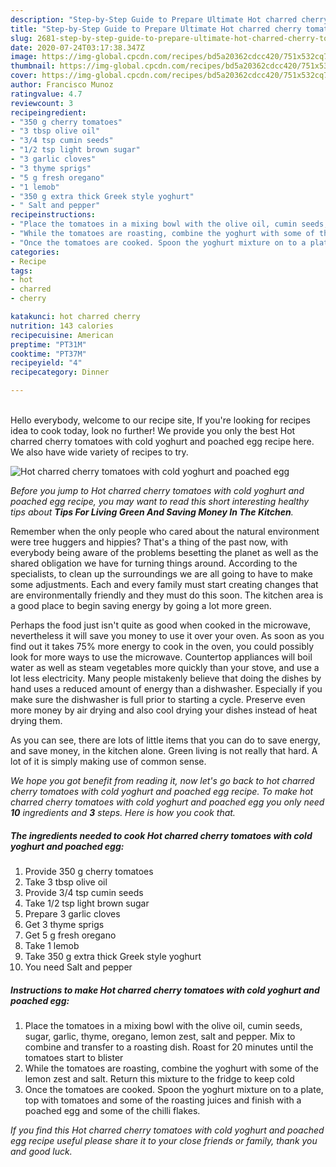 ```yaml
---
description: "Step-by-Step Guide to Prepare Ultimate Hot charred cherry tomatoes with cold yoghurt and poached egg"
title: "Step-by-Step Guide to Prepare Ultimate Hot charred cherry tomatoes with cold yoghurt and poached egg"
slug: 2681-step-by-step-guide-to-prepare-ultimate-hot-charred-cherry-tomatoes-with-cold-yoghurt-and-poached-egg
date: 2020-07-24T03:17:38.347Z
image: https://img-global.cpcdn.com/recipes/bd5a20362cdcc420/751x532cq70/hot-charred-cherry-tomatoes-with-cold-yoghurt-and-poached-egg-recipe-main-photo.jpg
thumbnail: https://img-global.cpcdn.com/recipes/bd5a20362cdcc420/751x532cq70/hot-charred-cherry-tomatoes-with-cold-yoghurt-and-poached-egg-recipe-main-photo.jpg
cover: https://img-global.cpcdn.com/recipes/bd5a20362cdcc420/751x532cq70/hot-charred-cherry-tomatoes-with-cold-yoghurt-and-poached-egg-recipe-main-photo.jpg
author: Francisco Munoz
ratingvalue: 4.7
reviewcount: 3
recipeingredient:
- "350 g cherry tomatoes"
- "3 tbsp olive oil"
- "3/4 tsp cumin seeds"
- "1/2 tsp light brown sugar"
- "3 garlic cloves"
- "3 thyme sprigs"
- "5 g fresh oregano"
- "1 lemob"
- "350 g extra thick Greek style yoghurt"
- " Salt and pepper"
recipeinstructions:
- "Place the tomatoes in a mixing bowl with the olive oil, cumin seeds, sugar, garlic, thyme, oregano, lemon zest, salt and pepper. Mix to combine and transfer to a roasting dish. Roast for 20 minutes until the tomatoes start to blister"
- "While the tomatoes are roasting, combine the yoghurt with some of the lemon zest and salt. Return this mixture to the fridge to keep cold"
- "Once the tomatoes are cooked. Spoon the yoghurt mixture on to a plate, top with tomatoes and some of the roasting juices and finish with a poached egg and some of the chilli flakes."
categories:
- Recipe
tags:
- hot
- charred
- cherry

katakunci: hot charred cherry 
nutrition: 143 calories
recipecuisine: American
preptime: "PT31M"
cooktime: "PT37M"
recipeyield: "4"
recipecategory: Dinner

---
```

<br>
Hello everybody, welcome to our recipe site, If you're looking for recipes idea to cook today, look no further! We provide you only the best Hot charred cherry tomatoes with cold yoghurt and poached egg recipe here. We also have wide variety of recipes to try.
<br>


![Hot charred cherry tomatoes with cold yoghurt and poached egg](https://img-global.cpcdn.com/recipes/bd5a20362cdcc420/751x532cq70/hot-charred-cherry-tomatoes-with-cold-yoghurt-and-poached-egg-recipe-main-photo.jpg)

<i>Before you jump to Hot charred cherry tomatoes with cold yoghurt and poached egg recipe, you may want to read this short interesting healthy tips about 
<strong>Tips For Living Green And Saving Money In The Kitchen</strong>.</i>
</br>

Remember when the only people who cared about the natural environment were tree huggers and hippies? That's a thing of the past now, with everybody being aware of the problems besetting the planet as well as the shared obligation we have for turning things around. According to the specialists, to clean up the surroundings we are all going to have to make some adjustments. Each and every family must start creating changes that are environmentally friendly and they must do this soon. The kitchen area is a good place to begin saving energy by going a lot more green.

Perhaps the food just isn't quite as good when cooked in the microwave, nevertheless it will save you money to use it over your oven. As soon as you find out it takes 75% more energy to cook in the oven, you could possibly look for more ways to use the microwave. Countertop appliances will boil water as well as steam vegetables more quickly than your stove, and use a lot less electricity. Many people mistakenly believe that doing the dishes by hand uses a reduced amount of energy than a dishwasher. Especially if you make sure the dishwasher is full prior to starting a cycle. Preserve even more money by air drying and also cool drying your dishes instead of heat drying them.

As you can see, there are lots of little items that you can do to save energy, and save money, in the kitchen alone. Green living is not really that hard. A lot of it is simply making use of common sense.


<i>We hope you got benefit from reading it, now let's go back to hot charred cherry tomatoes with cold yoghurt and poached egg recipe. To make hot charred cherry tomatoes with cold yoghurt and poached egg you only need <strong>10</strong> ingredients and <strong>3</strong> steps. Here is how you cook that.
</i>

##### The ingredients needed to cook Hot charred cherry tomatoes with cold yoghurt and poached egg:

1. Provide 350 g cherry tomatoes
1. Take 3 tbsp olive oil
1. Provide 3/4 tsp cumin seeds
1. Take 1/2 tsp light brown sugar
1. Prepare 3 garlic cloves
1. Get 3 thyme sprigs
1. Get 5 g fresh oregano
1. Take 1 lemob
1. Take 350 g extra thick Greek style yoghurt
1. You need  Salt and pepper


##### Instructions to make Hot charred cherry tomatoes with cold yoghurt and poached egg:

1. Place the tomatoes in a mixing bowl with the olive oil, cumin seeds, sugar, garlic, thyme, oregano, lemon zest, salt and pepper. Mix to combine and transfer to a roasting dish. Roast for 20 minutes until the tomatoes start to blister
1. While the tomatoes are roasting, combine the yoghurt with some of the lemon zest and salt. Return this mixture to the fridge to keep cold
1. Once the tomatoes are cooked. Spoon the yoghurt mixture on to a plate, top with tomatoes and some of the roasting juices and finish with a poached egg and some of the chilli flakes.


<i>If you find this Hot charred cherry tomatoes with cold yoghurt and poached egg recipe useful please share it to your close friends or family, thank you and good luck.</i>

